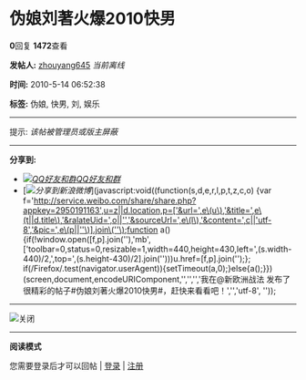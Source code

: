 # 伪娘刘著火爆2010快男

**0**回复 **1472**查看

**发帖人:** [zhouyang645](https://my.xineurope.com/space-uid-428520.html) _当前离线_

**时间:** 2010-5-14 06:52:38

**标签:** 伪娘, 快男, 刘, 娱乐

---

提示: _该帖被管理员或版主屏蔽_

---

**分享到:**
- [_![QQ好友和群](static/image/common/qq_share.png)QQ好友和群_](https://bbs.xineurope.com/home.php?mod=spacecp&ac=plugin&id=qqconnect:spacecp&pluginop=share&sh_type=4&thread_id=1136342)
- [_![](source/plugin/sina_login/img/icon_logo.png)分享到新浪微博_](javascript:void\(\(function\(s,d,e,r,l,p,t,z,c,o\) {var f='http://service.weibo.com/share/share.php?appkey=2950191163',u=z||d.location,p=['&url=',e\(u\),'&title=',e\(t||d.title\),'&ralateUid=',o||'','&sourceUrl=',e\(l\),'&content=',c||'utf-8','&pic=',e\(p||''\)].join\(''\);function a\(\){if\(!window.open\([f,p].join\(''\),'mb', ['toolbar=0,status=0,resizable=1,width=440,height=430,left=',\(s.width- 440\)/2,',top=',\(s.height-430\)/2].join\(''\)\)\)u.href=[f,p].join\(''\);}; if\(/Firefox/.test\(navigator.userAgent\)\){setTimeout\(a,0\);}else{a\(\);}}\) \(screen,document,encodeURIComponent,'','','','我在@新欧洲战法 发布了很精彩的帖子#伪娘刘著火爆2010快男#，赶快来看看吧！','','utf-8', ''\)\);

---

![关闭](static/image/common/locked.gif) 

---

**阅读模式**

您需要登录后才可以回帖 | [登录](member.php?mod=logging&action=login) | [注册](member.php?mod=register)